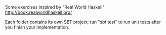 Some exercises inspired by "Real World Haskell" http://book.realworldhaskell.org/

Each folder contains its own SBT project; run "sbt test" to run unit tests after you finish your implementation.